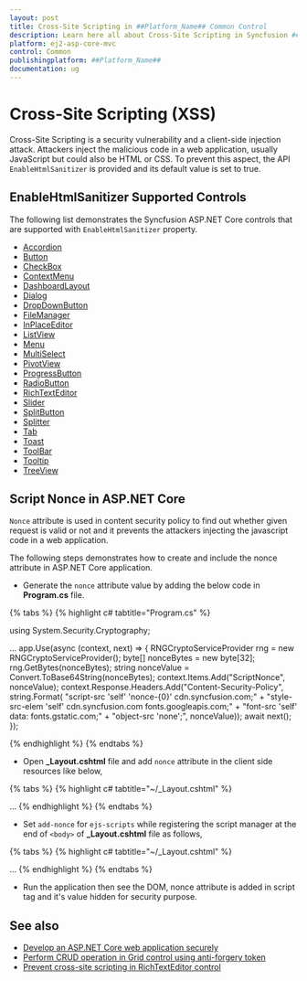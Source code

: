 ```yaml
---
layout: post
title: Cross-Site Scripting in ##Platform_Name## Common Control
description: Learn here all about Cross-Site Scripting in Syncfusion ##Platform_Name## Common control of Syncfusion Essential JS 2 and more.
platform: ej2-asp-core-mvc
control: Common
publishingplatform: ##Platform_Name##
documentation: ug
---
```


# Cross-Site Scripting (XSS)

Cross-Site Scripting is a security vulnerability and a client-side injection attack. Attackers inject the malicious code in a web application, usually JavaScript but could also be HTML or CSS. To prevent this aspect, the API `EnableHtmlSanitizer` is provided and its default value is set to true.

## EnableHtmlSanitizer Supported Controls

The following list demonstrates the Syncfusion ASP.NET Core controls that are supported with `EnableHtmlSanitizer` property.

* [Accordion](https://help.syncfusion.com/cr/aspnetcore-js2/Syncfusion.EJ2.Navigations.Accordion.html#Syncfusion_EJ2_Navigations_Accordion_EnableHtmlSanitizer)
* [Button](https://help.syncfusion.com/cr/aspnetcore-js2/Syncfusion.EJ2.Buttons.Button.html#Syncfusion_EJ2_Buttons_Button_EnableHtmlSanitizer)
* [CheckBox](https://help.syncfusion.com/cr/aspnetcore-js2/Syncfusion.EJ2.Buttons.CheckBox.html#Syncfusion_EJ2_Buttons_CheckBox_EnableHtmlSanitizer)
* [ContextMenu](https://help.syncfusion.com/cr/aspnetcore-js2/Syncfusion.EJ2.Navigations.ContextMenu.html#Syncfusion_EJ2_Navigations_ContextMenu_EnableHtmlSanitizer)
* [DashboardLayout](https://help.syncfusion.com/cr/aspnetcore-js2/Syncfusion.EJ2.Layouts.DashboardLayout.html#Syncfusion_EJ2_Layouts_DashboardLayout_EnableHtmlSanitizer)
* [Dialog](https://help.syncfusion.com/cr/aspnetcore-js2/Syncfusion.EJ2.Popups.Dialog.html#Syncfusion_EJ2_Popups_Dialog_EnableHtmlSanitizer)
* [DropDownButton](https://help.syncfusion.com/cr/aspnetcore-js2/Syncfusion.EJ2.SplitButtons.DropDownButton.html#Syncfusion_EJ2_SplitButtons_DropDownButton_EnableHtmlSanitizer)
* [FileManager](https://help.syncfusion.com/cr/aspnetcore-js2/Syncfusion.EJ2.FileManager.FileManager.html#Syncfusion_EJ2_FileManager_FileManager_EnableHtmlSanitizer)
* [InPlaceEditor](https://help.syncfusion.com/cr/aspnetcore-js2/Syncfusion.EJ2.InPlaceEditor.InPlaceEditor.html#Syncfusion_EJ2_InPlaceEditor_InPlaceEditor_EnableHtmlSanitizer)
* [ListView](https://help.syncfusion.com/cr/aspnetcore-js2/Syncfusion.EJ2.Lists.ListView.html#Syncfusion_EJ2_Lists_ListView_EnableHtmlSanitizer)
* [Menu](https://help.syncfusion.com/cr/aspnetcore-js2/Syncfusion.EJ2.Navigations.Menu.html#Syncfusion_EJ2_Navigations_Menu_EnableHtmlSanitizer)
* [MultiSelect](https://help.syncfusion.com/cr/aspnetcore-js2/Syncfusion.EJ2.DropDowns.MultiSelect.html#Syncfusion_EJ2_DropDowns_MultiSelect_EnableHtmlSanitizer)
* [PivotView](https://help.syncfusion.com/cr/aspnetcore-js2/Syncfusion.EJ2.PivotView.PivotView.html#Syncfusion_EJ2_PivotView_PivotView_EnableHtmlSanitizer)
* [ProgressButton](https://help.syncfusion.com/cr/aspnetcore-js2/Syncfusion.EJ2.SplitButtons.ProgressButton.html#Syncfusion_EJ2_SplitButtons_ProgressButton_EnableHtmlSanitizer)
* [RadioButton](https://help.syncfusion.com/cr/aspnetcore-js2/Syncfusion.EJ2.Buttons.RadioButton.html#Syncfusion_EJ2_Buttons_RadioButton_EnableHtmlSanitizer)
* [RichTextEditor](https://help.syncfusion.com/cr/aspnetcore-js2/Syncfusion.EJ2.RichTextEditor.RichTextEditor.html#Syncfusion_EJ2_RichTextEditor_RichTextEditor_EnableHtmlSanitizer)
* [Slider](https://help.syncfusion.com/cr/aspnetcore-js2/Syncfusion.EJ2.Inputs.Slider.html#Syncfusion_EJ2_Inputs_Slider_EnableHtmlSanitizer)
* [SplitButton](https://help.syncfusion.com/cr/aspnetcore-js2/Syncfusion.EJ2.SplitButtons.SplitButton.html#Syncfusion_EJ2_SplitButtons_SplitButton_EnableHtmlSanitizer)
* [Splitter](https://help.syncfusion.com/cr/aspnetcore-js2/Syncfusion.EJ2.Layouts.Splitter.html#Syncfusion_EJ2_Layouts_Splitter_EnableHtmlSanitizer)
* [Tab](https://help.syncfusion.com/cr/aspnetcore-js2/Syncfusion.EJ2.Navigations.Tab.html#Syncfusion_EJ2_Navigations_Tab_EnableHtmlSanitizer)
* [Toast](https://help.syncfusion.com/cr/aspnetcore-js2/Syncfusion.EJ2.Notifications.Toast.html#Syncfusion_EJ2_Notifications_Toast_EnableHtmlSanitizer)
* [ToolBar](https://help.syncfusion.com/cr/aspnetcore-js2/Syncfusion.EJ2.Navigations.ToolbarBuilder.html#Syncfusion_EJ2_Navigations_ToolbarBuilder_EnableHtmlSanitizer_System_Boolean_)
* [Tooltip](https://help.syncfusion.com/cr/aspnetcore-js2/Syncfusion.EJ2.Popups.Tooltip.html#Syncfusion_EJ2_Popups_Tooltip_EnableHtmlSanitizer)
* [TreeView](https://help.syncfusion.com/cr/aspnetcore-js2/Syncfusion.EJ2.Navigations.TreeView.html#Syncfusion_EJ2_Navigations_TreeView_EnableHtmlSanitizer)

## Script Nonce in ASP.NET Core

`Nonce` attribute is used in content security policy to find out whether given request is valid or not and it prevents the attackers injecting the javascript code in a web application.

The following steps demonstrates how to create and include the nonce attribute in ASP.NET Core application.

* Generate the `nonce` attribute value by adding the below code in **Program.cs** file.

{% tabs %}
{% highlight c# tabtitle="Program.cs" %}

using System.Security.Cryptography;

...
app.Use(async (context, next) =>
{
    RNGCryptoServiceProvider rng = new RNGCryptoServiceProvider();
    byte[] nonceBytes = new byte[32];
    rng.GetBytes(nonceBytes);
    string nonceValue = Convert.ToBase64String(nonceBytes);
    context.Items.Add("ScriptNonce", nonceValue);
    context.Response.Headers.Add("Content-Security-Policy", string.Format(
    "script-src 'self' 'nonce-{0}' cdn.syncfusion.com;" +
    "style-src-elem 'self' cdn.syncfusion.com fonts.googleapis.com;" +
    "font-src 'self' data: fonts.gstatic.com;" +
    "object-src 'none';", nonceValue));
    await next();
});

{% endhighlight %}
{% endtabs %}

* Open **_Layout.cshtml** file and add `nonce` attribute in the client side resources like below,

{% tabs %}
{% highlight c# tabtitle="~/_Layout.cshtml" %}
<head>
    ...
    <!-- Syncfusion ASP.NET Core controls scripts -->
    <script src="https://cdn.syncfusion.com/ej2/{{ site.ej2version }}/dist/ej2.min.js" nonce="@Context.Items["ScriptNonce"]"></script>
</head>
{% endhighlight %}
{% endtabs %}

* Set `add-nonce` for `ejs-scripts` while registering the script manager at the end of `<body>` of **_Layout.cshtml** file as follows,

{% tabs %}
{% highlight c# tabtitle="~/_Layout.cshtml" %}
<body>
    ...
    <!-- Syncfusion ASP.NET Core Script Manager -->
    <ejs-scripts add-nonce="@Context.Items["ScriptNonce"]"></ejs-scripts>
</body>
{% endhighlight %}
{% endtabs %}

* Run the application then see the DOM, nonce attribute is added in script tag and it's value hidden for security purpose.

## See also

* [Develop an ASP.NET Core web application securely](https://www.syncfusion.com/blogs/post/10-practices-secure-asp-net-core-mvc-app.aspx)
* [Perform CRUD operation in Grid control using anti-forgery token](../grid/how-to/perform-crud-operation-using-anti-forgery-token)
* [Prevent cross-site scripting in RichTextEditor control](../rich-text-editor/miscellaneous#prevention-of-cross-site-scripting-xss)
